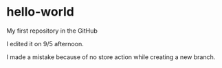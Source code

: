 # hello-world
My first repository in the GitHub

I edited it on 9/5 afternoon.

I made a mistake because of no store action while creating a new branch.
